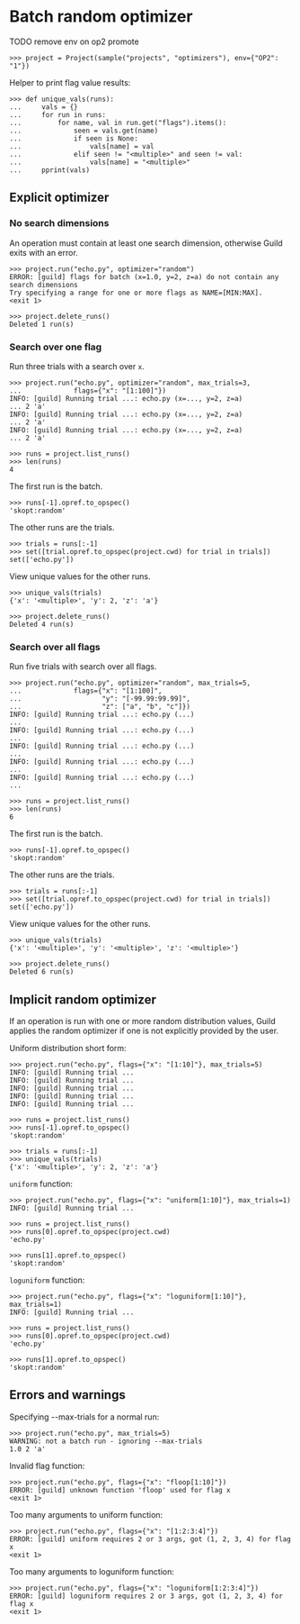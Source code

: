 # Batch random optimizer

TODO remove env on op2 promote

    >>> project = Project(sample("projects", "optimizers"), env={"OP2": "1"})

Helper to print flag value results:

    >>> def unique_vals(runs):
    ...     vals = {}
    ...     for run in runs:
    ...         for name, val in run.get("flags").items():
    ...             seen = vals.get(name)
    ...             if seen is None:
    ...                 vals[name] = val
    ...             elif seen != "<multiple>" and seen != val:
    ...                 vals[name] = "<multiple>"
    ...     pprint(vals)

## Explicit optimizer

### No search dimensions

An operation must contain at least one search dimension, otherwise
Guild exits with an error.

    >>> project.run("echo.py", optimizer="random")
    ERROR: [guild] flags for batch (x=1.0, y=2, z=a) do not contain any
    search dimensions
    Try specifying a range for one or more flags as NAME=[MIN:MAX].
    <exit 1>

    >>> project.delete_runs()
    Deleted 1 run(s)

### Search over one flag

Run three trials with a search over `x`.

    >>> project.run("echo.py", optimizer="random", max_trials=3,
    ...             flags={"x": "[1:100]"})
    INFO: [guild] Running trial ...: echo.py (x=..., y=2, z=a)
    ... 2 'a'
    INFO: [guild] Running trial ...: echo.py (x=..., y=2, z=a)
    ... 2 'a'
    INFO: [guild] Running trial ...: echo.py (x=..., y=2, z=a)
    ... 2 'a'

    >>> runs = project.list_runs()
    >>> len(runs)
    4

The first run is the batch.

    >>> runs[-1].opref.to_opspec()
    'skopt:random'

The other runs are the trials.

    >>> trials = runs[:-1]
    >>> set([trial.opref.to_opspec(project.cwd) for trial in trials])
    set(['echo.py'])

View unique values for the other runs.

    >>> unique_vals(trials)
    {'x': '<multiple>', 'y': 2, 'z': 'a'}

    >>> project.delete_runs()
    Deleted 4 run(s)

### Search over all flags

Run five trials with search over all flags.

    >>> project.run("echo.py", optimizer="random", max_trials=5,
    ...             flags={"x": "[1:100]",
    ...                    "y": "[-99.99:99.99]",
    ...                    "z": ["a", "b", "c"]})
    INFO: [guild] Running trial ...: echo.py (...)
    ...
    INFO: [guild] Running trial ...: echo.py (...)
    ...
    INFO: [guild] Running trial ...: echo.py (...)
    ...
    INFO: [guild] Running trial ...: echo.py (...)
    ...
    INFO: [guild] Running trial ...: echo.py (...)
    ...

    >>> runs = project.list_runs()
    >>> len(runs)
    6

The first run is the batch.

    >>> runs[-1].opref.to_opspec()
    'skopt:random'

The other runs are the trials.

    >>> trials = runs[:-1]
    >>> set([trial.opref.to_opspec(project.cwd) for trial in trials])
    set(['echo.py'])

View unique values for the other runs.

    >>> unique_vals(trials)
    {'x': '<multiple>', 'y': '<multiple>', 'z': '<multiple>'}

    >>> project.delete_runs()
    Deleted 6 run(s)

## Implicit random optimizer

If an operation is run with one or more random distribution values,
Guild applies the random optimizer if one is not explicitly provided
by the user.

Uniform distribution short form:

    >>> project.run("echo.py", flags={"x": "[1:10]"}, max_trials=5)
    INFO: [guild] Running trial ...
    INFO: [guild] Running trial ...
    INFO: [guild] Running trial ...
    INFO: [guild] Running trial ...
    INFO: [guild] Running trial ...

    >>> runs = project.list_runs()
    >>> runs[-1].opref.to_opspec()
    'skopt:random'

    >>> trials = runs[:-1]
    >>> unique_vals(trials)
    {'x': '<multiple>', 'y': 2, 'z': 'a'}

`uniform` function:

    >>> project.run("echo.py", flags={"x": "uniform[1:10]"}, max_trials=1)
    INFO: [guild] Running trial ...

    >>> runs = project.list_runs()
    >>> runs[0].opref.to_opspec(project.cwd)
    'echo.py'

    >>> runs[1].opref.to_opspec()
    'skopt:random'

`loguniform` function:

    >>> project.run("echo.py", flags={"x": "loguniform[1:10]"}, max_trials=1)
    INFO: [guild] Running trial ...

    >>> runs = project.list_runs()
    >>> runs[0].opref.to_opspec(project.cwd)
    'echo.py'

    >>> runs[1].opref.to_opspec()
    'skopt:random'


## Errors and warnings

Specifying --max-trials for a normal run:

    >>> project.run("echo.py", max_trials=5)
    WARNING: not a batch run - ignoring --max-trials
    1.0 2 'a'

Invalid flag function:

    >>> project.run("echo.py", flags={"x": "floop[1:10]"})
    ERROR: [guild] unknown function 'floop' used for flag x
    <exit 1>

Too many arguments to uniform function:

    >>> project.run("echo.py", flags={"x": "[1:2:3:4]"})
    ERROR: [guild] uniform requires 2 or 3 args, got (1, 2, 3, 4) for flag x
    <exit 1>

Too many arguments to loguniform function:

    >>> project.run("echo.py", flags={"x": "loguniform[1:2:3:4]"})
    ERROR: [guild] loguniform requires 2 or 3 args, got (1, 2, 3, 4) for flag x
    <exit 1>
